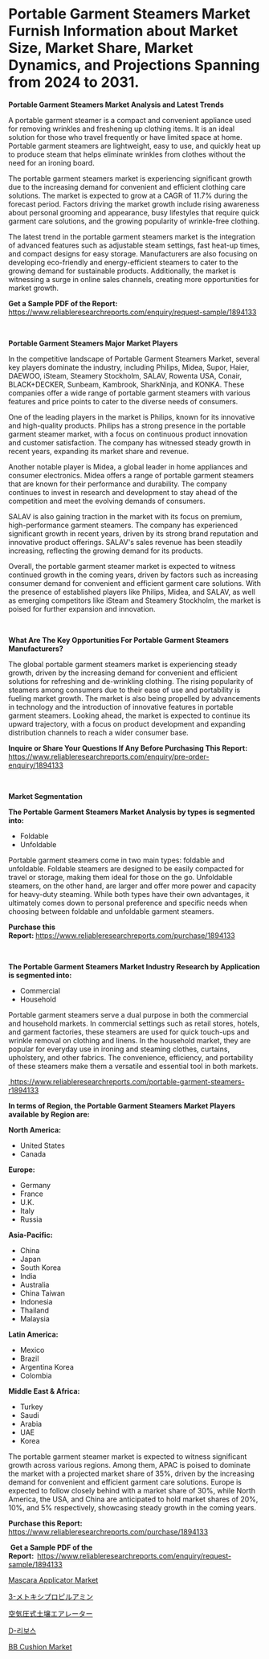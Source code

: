 <p><h1>Portable Garment Steamers Market Furnish Information about Market Size, Market Share, Market Dynamics, and Projections Spanning from 2024 to 2031.</h1></p><p><strong>Portable Garment Steamers Market Analysis and Latest Trends</strong></p>
<p><p>A portable garment steamer is a compact and convenient appliance used for removing wrinkles and freshening up clothing items. It is an ideal solution for those who travel frequently or have limited space at home. Portable garment steamers are lightweight, easy to use, and quickly heat up to produce steam that helps eliminate wrinkles from clothes without the need for an ironing board.</p><p>The portable garment steamers market is experiencing significant growth due to the increasing demand for convenient and efficient clothing care solutions. The market is expected to grow at a CAGR of 11.7% during the forecast period. Factors driving the market growth include rising awareness about personal grooming and appearance, busy lifestyles that require quick garment care solutions, and the growing popularity of wrinkle-free clothing.</p><p>The latest trend in the portable garment steamers market is the integration of advanced features such as adjustable steam settings, fast heat-up times, and compact designs for easy storage. Manufacturers are also focusing on developing eco-friendly and energy-efficient steamers to cater to the growing demand for sustainable products. Additionally, the market is witnessing a surge in online sales channels, creating more opportunities for market growth.</p></p>
<p><strong>Get a Sample PDF of the Report:&nbsp;</strong> <a href="https://www.reliableresearchreports.com/enquiry/request-sample/1894133">https://www.reliableresearchreports.com/enquiry/request-sample/1894133</a></p>
<p>&nbsp;</p>
<p><strong>Portable Garment Steamers Major Market Players</strong></p>
<p><p>In the competitive landscape of Portable Garment Steamers Market, several key players dominate the industry, including Philips, Midea, Supor, Haier, DAEWOO, iSteam, Steamery Stockholm, SALAV, Rowenta USA, Conair, BLACK+DECKER, Sunbeam, Kambrook, SharkNinja, and KONKA. These companies offer a wide range of portable garment steamers with various features and price points to cater to the diverse needs of consumers.</p><p>One of the leading players in the market is Philips, known for its innovative and high-quality products. Philips has a strong presence in the portable garment steamer market, with a focus on continuous product innovation and customer satisfaction. The company has witnessed steady growth in recent years, expanding its market share and revenue.</p><p>Another notable player is Midea, a global leader in home appliances and consumer electronics. Midea offers a range of portable garment steamers that are known for their performance and durability. The company continues to invest in research and development to stay ahead of the competition and meet the evolving demands of consumers.</p><p>SALAV is also gaining traction in the market with its focus on premium, high-performance garment steamers. The company has experienced significant growth in recent years, driven by its strong brand reputation and innovative product offerings. SALAV's sales revenue has been steadily increasing, reflecting the growing demand for its products.</p><p>Overall, the portable garment steamer market is expected to witness continued growth in the coming years, driven by factors such as increasing consumer demand for convenient and efficient garment care solutions. With the presence of established players like Philips, Midea, and SALAV, as well as emerging competitors like iSteam and Steamery Stockholm, the market is poised for further expansion and innovation.</p></p>
<p>&nbsp;</p>
<p><strong>What Are The Key Opportunities For Portable Garment Steamers Manufacturers?</strong></p>
<p><p>The global portable garment steamers market is experiencing steady growth, driven by the increasing demand for convenient and efficient solutions for refreshing and de-wrinkling clothing. The rising popularity of steamers among consumers due to their ease of use and portability is fueling market growth. The market is also being propelled by advancements in technology and the introduction of innovative features in portable garment steamers. Looking ahead, the market is expected to continue its upward trajectory, with a focus on product development and expanding distribution channels to reach a wider consumer base.</p></p>
<p><strong>Inquire or Share Your Questions If Any Before Purchasing This Report:</strong> <a href="https://www.reliableresearchreports.com/enquiry/pre-order-enquiry/1894133">https://www.reliableresearchreports.com/enquiry/pre-order-enquiry/1894133</a></p>
<p>&nbsp;</p>
<p><strong>Market Segmentation</strong></p>
<p><strong>The Portable Garment Steamers Market Analysis by types is segmented into:</strong></p>
<p><ul><li>Foldable</li><li>Unfoldable</li></ul></p>
<p><p>Portable garment steamers come in two main types: foldable and unfoldable. Foldable steamers are designed to be easily compacted for travel or storage, making them ideal for those on the go. Unfoldable steamers, on the other hand, are larger and offer more power and capacity for heavy-duty steaming. While both types have their own advantages, it ultimately comes down to personal preference and specific needs when choosing between foldable and unfoldable garment steamers.</p></p>
<p><strong>Purchase this Report:&nbsp;</strong><a href="https://www.reliableresearchreports.com/purchase/1894133">https://www.reliableresearchreports.com/purchase/1894133</a></p>
<p>&nbsp;</p>
<p><strong>The Portable Garment Steamers Market Industry Research by Application is segmented into:</strong></p>
<p><ul><li>Commercial</li><li>Household</li></ul></p>
<p><p>Portable garment steamers serve a dual purpose in both the commercial and household markets. In commercial settings such as retail stores, hotels, and garment factories, these steamers are used for quick touch-ups and wrinkle removal on clothing and linens. In the household market, they are popular for everyday use in ironing and steaming clothes, curtains, upholstery, and other fabrics. The convenience, efficiency, and portability of these steamers make them a versatile and essential tool in both markets.</p></p>
<p><a href="https://www.reliableresearchreports.com/portable-garment-steamers-r1894133">&nbsp;https://www.reliableresearchreports.com/portable-garment-steamers-r1894133</a></p>
<p><strong>In terms of Region, the Portable Garment Steamers Market Players available by Region are:</strong></p>
<p>
    <p> <strong> North America: </strong>
        <ul>
            <li>United States</li>
            <li>Canada</li>
        </ul>
        </p> 
    <p> <strong> Europe: </strong>
        <ul>
            <li>Germany</li>
            <li>France</li>
            <li>U.K.</li>
            <li>Italy</li>
            <li>Russia</li>
        </ul>
        </p> 
    <p> <strong> Asia-Pacific: </strong>
        <ul>
            <li>China</li>
            <li>Japan</li>
            <li>South Korea</li>
            <li>India</li>
            <li>Australia</li>
            <li>China Taiwan</li>
            <li>Indonesia</li>
            <li>Thailand</li>
            <li>Malaysia</li>
        </ul>
        </p> 
    <p> <strong> Latin America: </strong>
        <ul>
            <li>Mexico</li>
            <li>Brazil</li>
            <li>Argentina Korea</li>
            <li>Colombia</li>
        </ul>
        </p> 
    <p> <strong> Middle East & Africa: </strong>
        <ul>
            <li>Turkey</li>
            <li>Saudi</li>
            <li>Arabia</li>
            <li>UAE</li>
            <li>Korea</li>
        </ul>
    </p>
    </p>
<p><p>The portable garment steamer market is expected to witness significant growth across various regions. Among them, APAC is poised to dominate the market with a projected market share of 35%, driven by the increasing demand for convenient and efficient garment care solutions. Europe is expected to follow closely behind with a market share of 30%, while North America, the USA, and China are anticipated to hold market shares of 20%, 10%, and 5% respectively, showcasing steady growth in the coming years.</p></p>
<p><strong>Purchase this Report: </strong><a href="https://www.reliableresearchreports.com/purchase/1894133">https://www.reliableresearchreports.com/purchase/1894133</a></p>
<p>&nbsp;<strong>Get a Sample PDF of the Report:&nbsp;&nbsp;</strong><a href="https://www.reliableresearchreports.com/enquiry/request-sample/1894133">https://www.reliableresearchreports.com/enquiry/request-sample/1894133</a></p>
<p><strong></strong></p>
<p><p><a href="https://github.com/aafbctfl75/Market-Research-Report-List-1/blob/main/mascara-applicator-market.md">Mascara Applicator Market</a></p><p><a href="https://github.com/decker5351/Market-Research-Report-List-1/blob/main/1661333144446.md">3-メトキシプロピルアミン</a></p><p><a href="https://github.com/KaydenJohns1964/Market-Research-Report-List-2/blob/main/6664304144445.md">空気圧式土壌エアレーター</a></p><p><a href="https://github.com/admichael111/Market-Research-Report-List-1/blob/main/5706100152176.md">D-리보스</a></p><p><a href="https://github.com/airdrophunter675/Market-Research-Report-List-1/blob/main/bb-cushion-market.md">BB Cushion Market</a></p></p>